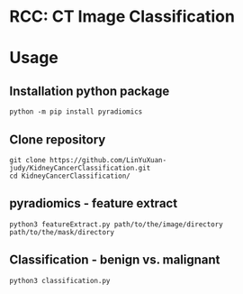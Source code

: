 # RCC: CT Image Classification

# Usage
## Installation python package
```
python -m pip install pyradiomics
```
## Clone repository
```
git clone https://github.com/LinYuXuan-judy/KidneyCancerClassification.git
cd KidneyCancerClassification/
```
## pyradiomics - feature extract

```
python3 featureExtract.py path/to/the/image/directory path/to/the/mask/directory
```

## Classification - benign vs. malignant

```
python3 classification.py
```

